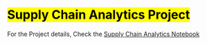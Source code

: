# **<mark>Supply Chain Analytics Project</mark>**


For the Project details, Check the [Supply Chain Analytics Notebook](https://github.com/MohamedMohsen01/SQL-Projects/blob/main/Supply%20Chain%20Analytics/Supply%20Chain%20Analytics%20Notebook.ipynb)
